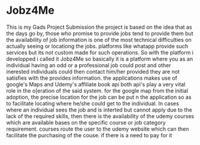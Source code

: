 # Jobz4Me
This is my Gads Project Submission
the project is based on the idea that as the days go by, those who promise to provide jobs tend to provide them but the availability of job information is one of the most technical 
difficulties on actually seeing or locationg the jobs. platforms like whatapp provide such services but its not custom made for such operations. 
So with the platform i developped i called it Jobz4Me so basically it is a platform where you as an individual having an odd or a professional job could post and other
inerested individuals could then contact him/her provided they are not satisfies with the provides information. the applications makes use of google's Maps and Udemy's affiliate 
book api both api's play a very vital role in the o[eration of the said system. for the google map from the initial adoption, the precise location for the job can be put n the application 
so as to facilitate locating where he/she could get to the individual. In cases where an individual sees the job and is interted but cannot apply due to the lack of the required skills,
then there is the availability of the udemy courses which are available bases on the specific course or job category requirement. courses route the user to the udemy website which 
can then facilitate the purchasing of the couse. if there is a need to pay for it 
